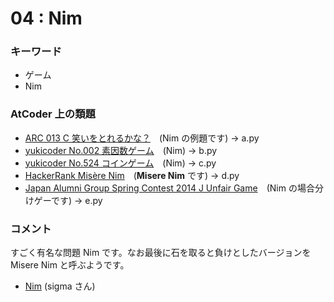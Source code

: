 # 04 : Nim

### キーワード

- ゲーム
- Nim

### AtCoder 上の類題

- [ARC 013 C 笑いをとれるかな？](https://atcoder.jp/contests/arc013/tasks/arc013_3)　(Nim の例題です) -> a.py
- [yukicoder No.002 素因数ゲーム](https://yukicoder.me/problems/no/2)　(Nim) -> b.py
- [yukicoder No.524 コインゲーム](https://yukicoder.me/problems/no/524)　(Nim) -> c.py
- [HackerRank Misère Nim](https://www.hackerrank.com/contests/5-days-of-game-theory/challenges/misere-nim)　(**Misere Nim** です) -> d.py
- [Japan Alumni Group Spring Contest 2014 J Unfair Game](https://atcoder.jp/contests/JAG2014Spring/tasks/icpc2014spring_j)　(Nim の場合分けゲーです) -> e.py

### コメント

すごく有名な問題 Nim です。なお最後に石を取ると負けとしたバージョンを Misere Nim と呼ぶようです。

- [Nim](http://sigma425.hatenablog.com/entry/2014/12/07/132702) (sigma さん)